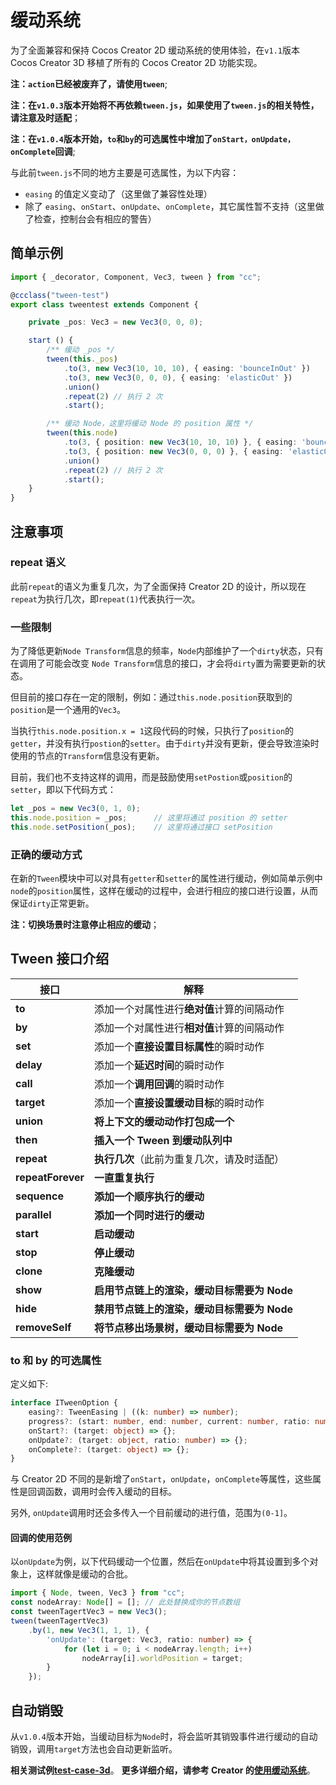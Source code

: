 # 缓动系统

为了全面兼容和保持 Cocos Creator 2D 缓动系统的使用体验，在`v1.1`版本 Cocos Creator 3D 移植了所有的 Cocos Creator 2D 功能实现。

**注：`action`已经被废弃了，请使用`tween`**;

**注：在`v1.0.3`版本开始将不再依赖`tween.js`，如果使用了`tween.js`的相关特性，请注意及时适配**；

**注：在`v1.0.4`版本开始，`to`和`by`的可选属性中增加了`onStart，onUpdate，onComplete`回调**;

与此前`tween.js`不同的地方主要是可选属性，为以下内容：

- `easing` 的值定义变动了（这里做了兼容性处理）
- 除了 `easing`、`onStart`、`onUpdate`、`onComplete`，其它属性暂不支持（这里做了检查，控制台会有相应的警告）

## 简单示例

```typescript
import { _decorator, Component, Vec3, tween } from "cc";

@ccclass("tween-test")
export class tweentest extends Component {

    private _pos: Vec3 = new Vec3(0, 0, 0);

    start () {
        /** 缓动 _pos */
        tween(this._pos)
            .to(3, new Vec3(10, 10, 10), { easing: 'bounceInOut' })
            .to(3, new Vec3(0, 0, 0), { easing: 'elasticOut' })
            .union()
            .repeat(2) // 执行 2 次
            .start();

        /** 缓动 Node，这里将缓动 Node 的 position 属性 */
        tween(this.node)
            .to(3, { position: new Vec3(10, 10, 10) }, { easing: 'bounceInOut' })
            .to(3, { position: new Vec3(0, 0, 0) }, { easing: 'elasticOut' })
            .union()
            .repeat(2) // 执行 2 次
            .start();
    }
}
```

## 注意事项

### repeat 语义

此前`repeat`的语义为重复几次，为了全面保持 Creator 2D 的设计，所以现在`repeat`为执行几次，即`repeat(1)`代表执行一次。

### 一些限制

为了降低更新`Node Transform`信息的频率，`Node`内部维护了一个`dirty`状态，只有在调用了可能会改变 `Node Transform`信息的接口，才会将`dirty`置为需要更新的状态。

但目前的接口存在一定的限制，例如：通过`this.node.position`获取到的`position`是一个通用的`Vec3`。

当执行`this.node.position.x = 1`这段代码的时候，只执行了`position`的`getter`，并没有执行`postion`的`setter`。由于`dirty`并没有更新，便会导致渲染时使用的节点的`Transform`信息没有更新。

目前，我们也不支持这样的调用，而是鼓励使用`setPostion`或`position`的`setter`，即以下代码方式：

```typescript
let _pos = new Vec3(0, 1, 0);
this.node.position = _pos;      // 这里将通过 position 的 setter
this.node.setPosition(_pos);    // 这里将通过接口 setPosition
```

### 正确的缓动方式

在新的`Tween`模块中可以对具有`getter`和`setter`的属性进行缓动，例如简单示例中`node`的`position`属性，这样在缓动的过程中，会进行相应的接口进行设置，从而保证`dirty`正常更新。

**注：切换场景时注意停止相应的缓动**；

## Tween 接口介绍

| 接口              | 解释                                        |
| ----------------- | ------------------------------------------- |
| **to**            | 添加一个对属性进行**绝对值**计算的间隔动作  |
| **by**            | 添加一个对属性进行**相对值**计算的间隔动作  |
| **set**           | 添加一个**直接设置目标属性**的瞬时动作      |
| **delay**         | 添加一个**延迟时间**的瞬时动作              |
| **call**          | 添加一个**调用回调**的瞬时动作              |
| **target**        | 添加一个**直接设置缓动目标**的瞬时动作      |
| **union**         | **将上下文的缓动动作打包成一个**            |
| **then**          | **插入一个 Tween 到缓动队列中**             |
| **repeat**        | **执行几次**（此前为重复几次，请及时适配）  |
| **repeatForever** | **一直重复执行**                            |
| **sequence**      | **添加一个顺序执行的缓动**                  |
| **parallel**      | **添加一个同时进行的缓动**                  |
| **start**         | **启动缓动**                                |
| **stop**          | **停止缓动**                                |
| **clone**         | **克隆缓动**                                |
| **show**          | **启用节点链上的渲染，缓动目标需要为 Node** |
| **hide**          | **禁用节点链上的渲染，缓动目标需要为 Node** |
| **removeSelf**    | **将节点移出场景树，缓动目标需要为 Node**   |

### to 和 by 的可选属性

定义如下:

```typescript
interface ITweenOption {
    easing?: TweenEasing | ((k: number) => number);
    progress?: (start: number, end: number, current: number, ratio: number) => number;
    onStart?: (target: object) => {};
    onUpdate?: (target: object, ratio: number) => {};
    onComplete?: (target: object) => {};
}
```

与 Creator 2D 不同的是新增了`onStart`，`onUpdate`，`onComplete`等属性，这些属性是回调函数，调用时会传入缓动的目标。

另外, `onUpdate`调用时还会多传入一个目前缓动的进行值，范围为`(0-1]`。

#### 回调的使用范例

以`onUpdate`为例，以下代码缓动一个位置，然后在`onUpdate`中将其设置到多个对象上，这样就像是缓动的合批。

```typescript
import { Node, tween, Vec3 } from "cc";
const nodeArray: Node[] = []; // 此处替换成你的节点数组
const tweenTagertVec3 = new Vec3();
tween(tweenTagertVec3)
    .by(1, new Vec3(1, 1, 1), {
        'onUpdate': (target: Vec3, ratio: number) => {
            for (let i = 0; i < nodeArray.length; i++)
                nodeArray[i].worldPosition = target;
        }
    });
```

## 自动销毁

从`v1.0.4`版本开始，当缓动目标为`Node`时，将会监听其销毁事件进行缓动的自动销毁，调用`target`方法也会自动更新监听。

**相关测试例[test-case-3d](https://github.com/cocos-creator/test-cases-3d)**。
**更多详细介绍，请参考 Creator 的[使用缓动系统](https://docs.cocos.com/creator/manual/zh/scripting/tween.html)**。
